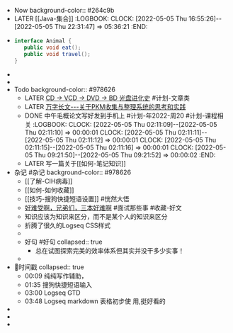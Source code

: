 - Now
  background-color:: #264c9b
- LATER [[Java-集合]]
  :LOGBOOK:
  CLOCK: [2022-05-05 Thu 16:55:26]--[2022-05-05 Thu 22:31:47] =>  05:36:21
  :END:
- ```java
  interface Animal {
     public void eat();
     public void travel();
  }
  ```
-
-
- Todo
  background-color:: #978626
	- LATER [CD -> VCD -> DVD -> BD 光盘进化史](https://zhuanlan.zhihu.com/p/42246787?utm_source=qq) #计划-文章类
	- LATER [万字长文---关于PKM收集与整理系统的思考和实践](https://www.cnblogs.com/samwei12/p/wan-zi-zhang-wenguan-yupkm-shou-ji-yu-zheng-li-xi.html)
	- DONE 中午毛概论文写好发到手机上 #计划-年2022-周20  #计划-课程相关
	  :LOGBOOK:
	  CLOCK: [2022-05-05 Thu 02:11:09]--[2022-05-05 Thu 02:11:10] =>  00:00:01
	  CLOCK: [2022-05-05 Thu 02:11:11]--[2022-05-05 Thu 02:11:12] =>  00:00:01
	  CLOCK: [2022-05-05 Thu 02:11:15]--[2022-05-05 Thu 02:11:16] =>  00:00:01
	  CLOCK: [2022-05-05 Thu 09:21:50]--[2022-05-05 Thu 09:21:52] =>  00:00:02
	  :END:
	- LATER 写一篇关于[[如何-笔记知识]]
- 杂记 #杂记
  background-color:: #978626
	- [[了解-CIH病毒]]
	- [[如何-如何收藏]]
	- [[技巧-搜狗快捷短语设置]] #恍然大悟
	- [好难受啊，兄弟们，三本好难啊](https://www.nowcoder.com/discuss/864979) #面试那些事 #收藏-好文
	- 知识应该为知识来区分，而不是某个人的知识来区分
	- 折腾了很久的Logseq CSS样式
	-
	- 好句 #好句
	  collapsed:: true
		- 总在试图探索完美的效率体系但其实并没干多少实事！
	-
- 📌时间戳
  collapsed:: true
	- 00:09 纯纯写作辅助，
	- 01:35 搜狗快捷短语输入
	- 03:00 Logseq GTD
	- 03:48 Logseq markdown 表格初步使 
	             用,挺好看的
-
-
-